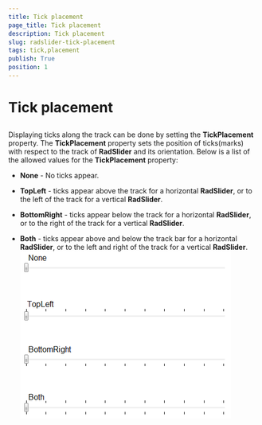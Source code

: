 ```yaml
---
title: Tick placement
page_title: Tick placement
description: Tick placement
slug: radslider-tick-placement
tags: tick,placement
publish: True
position: 1
---
```


# Tick placement



## 

Displaying ticks along the track can be done by setting the __TickPlacement__ 
        property. The __TickPlacement__ property sets the position of ticks(marks) with respect
        to the track of __RadSlider__ and its orientation. Below is a list of the allowed 
        values for the __TickPlacement__ property:

* __None__ - No ticks appear.

* __TopLeft__ - ticks appear above the track for a horizontal __RadSlider__, or to the left of the track for a vertical __RadSlider__.

* __BottomRight__ - ticks appear below the track for a horizontal __RadSlider__, or to the right of the track for a vertical __RadSlider__.

* __Both__ - ticks appear above and below the track bar for a horizontal __RadSlider__, or to the left and right of the track for a vertical __RadSlider__. ![](images/radslider_features_tickplacement.png)
